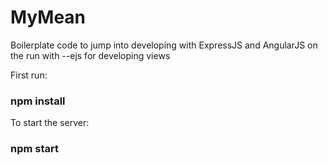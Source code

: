 # MyMean
Boilerplate code to jump into developing with ExpressJS and AngularJS on the run with --ejs for developing views

First run:
  ### npm install


To start the server:
### npm start
